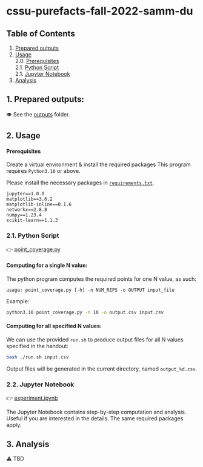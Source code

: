 # cssu-purefacts-fall-2022-samm-du

## Table of Contents

1. [Prepared outputs](#1-prepared-outputs)
2. [Usage](#2-usage)  
   2.0. [Prerequisites](#prerequisites)  
   2.1. [Python Script](#21-python-script)  
   2.1. [Jupyter Notebook](#22-jupyter-notebook)
3. [Analysis](#3-analysis)

## 1. Prepared outputs:

:eye: See the [outputs](https://github.com/sammdu/cssu-purefacts-fall-2022-samm-du/tree/main/outputs) folder.

## 2. Usage

#### Prerequisites

Create a virtual environment & install the required packages
This program requires `Python3.10` or above.

Please install the necessary packages in [`requirements.txt`](https://github.com/sammdu/cssu-purefacts-fall-2022-samm-du/blob/main/requirements.txt).

```
jupyter==1.0.0
matplotlib==3.6.2
matplotlib-inline==0.1.6
networkx==2.8.8
numpy==1.23.4
scikit-learn==1.1.3
```

### 2.1. Python Script

👉 [point_coverage.py](https://github.com/sammdu/cssu-purefacts-fall-2022-samm-du/blob/main/point_coverage.py)

#### Computing for a single N value:

The python program computes the required points for one N value, as such:

```
usage: point_coverage.py [-h] -n NUM_REPS -o OUTPUT input_file
```

Example:

```bash
python3.10 point_coverage.py -n 10 -o output.csv input.csv
```

#### Computing for all specified N values:

We can use the provided `run.sh` to produce output files for all N values specified in the handout:

```bash
bash ./run.sh input.csv
```

Output files will be generated in the current directory, named `output_%d.csv`.

### 2.2. Jupyter Notebook

👉 [experiment.ipynb](https://github.com/sammdu/cssu-purefacts-fall-2022-samm-du/blob/main/experiment.ipynb)

The Jupyter Notebook contains step-by-step computation and analysis.
Useful if you are interested in the details.
The same required packages apply.

## 3. Analysis

⚠️ TBD
